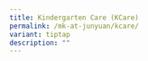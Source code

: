 ```yaml
---
title: Kindergarten Care (KCare)
permalink: /mk-at-junyuan/kcare/
variant: tiptap
description: ""
---
```

